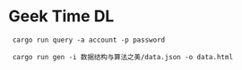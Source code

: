 # Geek Time DL


```
 cargo run query -a account -p password

 cargo run gen -i 数据结构与算法之美/data.json -o data.html
```
